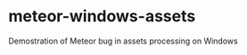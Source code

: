 meteor-windows-assets
=====================

Demostration of Meteor bug in assets processing on Windows
